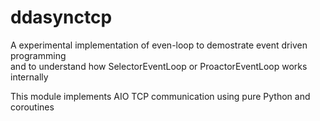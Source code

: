 # ddasynctcp

A experimental implementation of even-loop to demostrate event driven programming<br/>
and to understand how SelectorEventLoop or ProactorEventLoop works internally

This module implements AIO TCP communication using pure Python and coroutines
